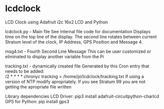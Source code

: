 # lcdclock
LCD Clock using Adafruit i2c 16x2 LCD and Python

lcdclock.py - Main file
  See internal file code for documentation
  Displays time on the top line of the display.  The second line rotates between current Stratum level of the clock, 
  IP Address, GPS Position and Message 4.
  
msg4.txt - Fourth Second Line Message
  This can be user customized or eliminated to display another variable from the Pi
  
tracking.txt - dynamically created file
  Generated by this Cron entry that needs to be added:   
  /2 * * * * chronyc tracking > /home/pi/lcdclock/tracking.txt
  If using a version of NTP modify apropriately.
  If you see Stratum 99 you are not getting the apropriate file written
 
Library dependencies
  LCD Driver: pip3 install adafruit-circuitpython-charlcd
  GPS for Python: pip install gps3 


